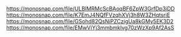 https://monosnap.com/file/ULBIMRMcScBAoqBF6ZpW3GrfDp3iDD
https://monosnap.com/file/K7EmJ4NQfFVzqhXVj3h8W3ZHqtsriE
https://monosnap.com/file/GSohd82QsNiPZCzigUa8kGMy5EK3D2
https://monosnap.com/file/EMwViYj3mmbmklvg70zWzXp9Af2AsS
